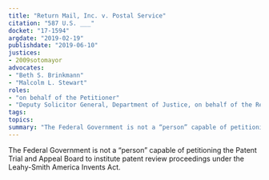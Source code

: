 ```yaml
---
title: "Return Mail, Inc. v. Postal Service"
citation: "587 U.S. ___"
docket: "17-1594"
argdate: "2019-02-19"
publishdate: "2019-06-10"
justices:
- 2009sotomayor
advocates:
- "Beth S. Brinkmann"
- "Malcolm L. Stewart"
roles:
- "on behalf of the Petitioner"
- "Deputy Solicitor General, Department of Justice, on behalf of the Respondents"
tags:
topics:
summary: "The Federal Government is not a “person” capable of petitioning the Patent Trial and Appeal Board to institute patent review proceedings under the Leahy-Smith America Invents Act."
---
```

The Federal Government is not a “person” capable of petitioning the Patent Trial and Appeal Board to institute patent review proceedings under the Leahy-Smith America Invents Act.